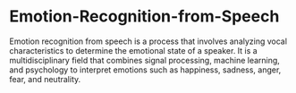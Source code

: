 # Emotion-Recognition-from-Speech
Emotion recognition from speech is a process that involves analyzing vocal characteristics to determine the emotional state of a speaker. It is a multidisciplinary field that combines signal processing, machine learning, and psychology to interpret emotions such as happiness, sadness, anger, fear, and neutrality.    
